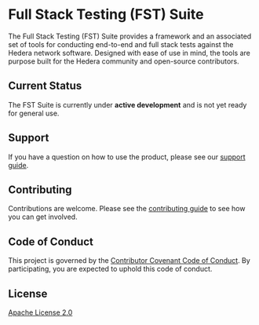 # Full Stack Testing (FST) Suite

The Full Stack Testing (FST) Suite provides a framework and an associated set of tools for conducting
end-to-end and full stack tests against the Hedera network software. Designed with ease of use in mind, the tools are
purpose built for the Hedera community and open-source contributors.

## Current Status

The FST Suite is currently under **active development** and is not yet ready for general use.

## Support

If you have a question on how to use the product, please see our [support guide](https://github.com/hashgraph/.github/blob/main/SUPPORT.md).

## Contributing

Contributions are welcome. Please see the [contributing guide](https://github.com/hashgraph/.github/blob/main/CONTRIBUTING.md) to see how you can get involved.

## Code of Conduct

This project is governed by the [Contributor Covenant Code of Conduct](https://github.com/hashgraph/.github/blob/main/CODE_OF_CONDUCT.md). By participating, you are
expected to uphold this code of conduct.

## License

[Apache License 2.0](LICENSE)
